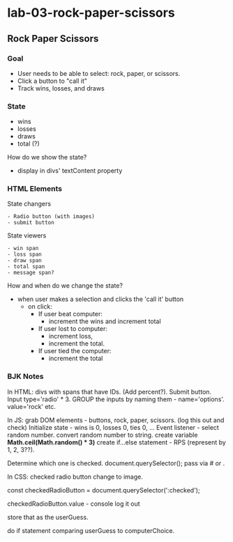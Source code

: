# lab-03-rock-paper-scissors

## Rock Paper Scissors

### Goal

- User needs to be able to select: rock, paper, or scissors.
- Click a button to "call it"
- Track wins, losses, and draws

### State
- wins
- losses
- draws 
- total (?)

How do we show the state?
- display in divs' textContent property

### HTML Elements 

State changers

    - Radio button (with images)
    - submit button
State viewers

    - win span
    - loss span
    - draw span
    - total span
    - message span?

How and when do we change the state?
- when user makes a selection and clicks the 'call it' button
    - on click:
        - If user beat computer:
            - increment the wins and increment total
        - If user lost to computer:
            - increment loss,
            - increment the total.
        - If user tied the computer:
            - increment the total

### BJK Notes

In HTML: divs with spans that have IDs. (Add percent?).
Submit button. 
Input type='radio' * 3.  GROUP the inputs by naming them - name='options'. value='rock' etc. 

In JS: grab DOM elements - buttons, rock, paper, scissors.
(log this out and check) 
Initialize state - wins is 0, losses 0, ties 0, ... 
Event listener - select random number.  convert random number to string.   create variable 
__Math.ceil(Math.random() * 3)__
 create if...else statement -
 RPS (represent by 1, 2, 3??).

 Determine which one is checked. document.querySelector(); pass via # or .

In CSS: checked radio button change to image.

const checkedRadioButton = document.querySelector(':checked');

checkedRadioButton.value - console log it out

store that as the userGuess.

do if statement comparing userGuess to computerChoice.